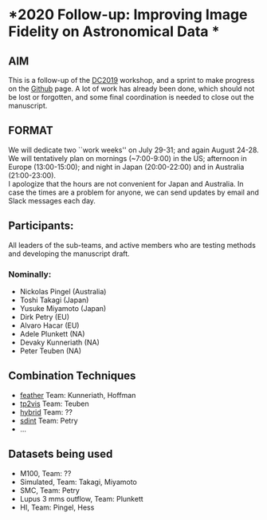 # *2020 Follow-up: Improving Image Fidelity on Astronomical Data *

## AIM

This is a follow-up of the
[DC2019](https://www.lorentzcenter.nl/lc/web/2019/1179/info.php3?wsid=1179&venue=Oort)
workshop, and a sprint to make progress on the [Github](https://github.com/teuben/dc2019) page.
A lot of work has already been done, which should not be lost or forgotten, and some final coordination is needed to close out the manuscript.

## FORMAT

We will dedicate two ``work weeks'' on July 29-31; and again August 24-28.  
We will tentatively plan on mornings (~7:00-9:00) in the US; afternoon in Europe (13:00-15:00); and night in Japan (20:00-22:00) and in Australia (21:00-23:00).  
I apologize that the hours are not convenient for Japan and Australia. In case the times are a problem for anyone, we can send updates by email and Slack messages each day.

## Participants: 

All leaders of the sub-teams, and active members who are testing methods and developing the manuscript draft.  

### Nominally:
* Nickolas Pingel (Australia) 
* Toshi Takagi (Japan) 
* Yusuke Miyamoto (Japan)
* Dirk Petry (EU)
* Alvaro Hacar (EU)
* Adele Plunkett (NA)
* Devaky Kunneriath (NA)
* Peter Teuben (NA)


## Combination Techniques

   * [feather](https://casa.nrao.edu/casadocs/casa-5.4.1/image-combination/feather) Team: Kunneriath, Hoffman
   * [tp2vis](https://github.com/tp2vis/distribute) Team: Teuben
   * [hybrid](https://sites.google.com/site/jenskauffmann/research-notes/adding-zero-spa) Team: ??
   * [sdint](https://github.com/urvashirau/WidebandSDINT) Team: Petry
   * ...

## Datasets being used
   * M100, Team: ??
   * Simulated, Team: Takagi, Miyamoto
   * SMC, Team: Petry
   * Lupus 3 mms outflow, Team: Plunkett
   * HI, Team: Pingel, Hess
